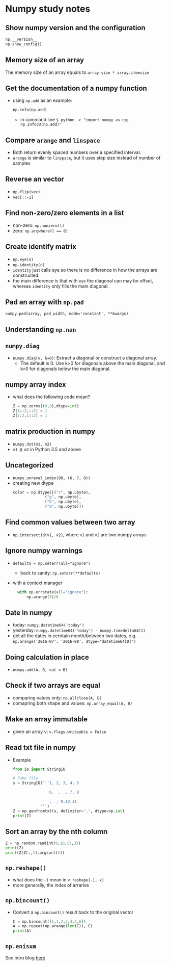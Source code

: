 # Numpy study notes

## Show numpy version and the configuration
```python
np.__version__
np.show_config()
```

## Memory size of an array
The memory size of an array equals to `array.size * array.itemsize`

## Get the documentation of a numpy function
- using `np.add` as an example:
    ```python
    np.info(np.add)
    ```
    - in command line `$ python -c "import numpy as np; np.info33(np.add)"`

## Compare `arange` and `linspace`
- Both return evenly spaced numbers over a specified interval.
- `arange` is similar to `linspace`, but it uses step size instead of number of samples

## Reverse an vector
- `np.flip(vec)`
- `vec[::-1]`

## Find non-zero/zero elements in a list
- non-zero: `np.nonzero(l)`
- zero: `np.argwhere(l == 0)`

## Create identify matrix
- `np.eye(n)`
- `np.identity(n)`
- `identity` just calls eye so there is no difference in how the arrays are constructed.
- the main difference is that with `eye` the diagonal can may be offset, whereas `identity` only fills the main diagonal.


## Pad an array with `np.pad`
`numpy.pad(array, pad_width, mode='constant', **kwargs)`

## Understanding `np.nan`

## `numpy.diag`
- `numpy.diag(v, k=0)`: Extract a diagonal or construct a diagonal array. 
  - The default is 0. Use k>0 for diagonals above the main diagonal, and k<0 for diagonals below the main diagonal.

## numpy array index
- what does the following code mean?
    ```python
    Z = np.zeros((8,8),dtype=int)
    Z[1::2,::2] = 1
    Z[::2,1::2] = 1
    ```

## matrix production in numpy
- `numpy.dot(m1, m2)`
- `m1 @ m2` in Python 3.5 and above


## Uncategorized
- `numpy.unravel_index(99, (6, 7, 8))`
- creating new dtype
    ```python
    color = np.dtype([("r", np.ubyte),
                  ("g", np.ubyte),
                  ("b", np.ubyte),
                  ("a", np.ubyte)])
    ```  

 ## Find common values between two array
 - `np.intersect1d(v1, v2)`, where `v1` and `v2` are two numpy arrays


## Ignore numpy warnings
- `defaults = np.seterr(all="ignore")`
  - back to sanity: `np.setarr(**defaults)`

- with a context manager
  ```python
    with np.errstate(all="ignore"):
        np.arange(3)/0
  ```

## Date in numpy
- today: `numpy.datetime64('today')`
- yesterday: `numpy.datetime64('today') - numpy.timedelta64(1)`
- get all the dates in cerntain month/between two dates, e.g. `np.arange('2016-07', '2016-08', dtype='datetime64[D]')`

## Doing calculation in place
- `numpy.add(A, B, out = B)`

## Check if two arrays are equal
- comparing values only: `np.allclose(A, B)`
- comapring both shape and values: `np.array_equal(A, B)`

## Make an array immutable
- given an array v: `v.flags.writeable = False`


## Read txt file in numpy
- Example
  ```python
  from io import StringIO

  # Fake file
  s = StringIO('''1, 2, 3, 4, 5

                  6,  ,  , 7, 8

                  ,  , 9,10,11
              ''')
  Z = np.genfromtxt(s, delimiter=",", dtype=np.int)
  print(Z)
  ```

## Sort an array by the nth column
  ```python
  Z = np.random.randint(0,10,(3,3))
  print(Z)
  print(Z[Z[:,1].argsort()])
  ```


## `np.reshape()`
- what does the `-1` mean in `v.reshape(-1, x)`
- more generally, the index of arraries

## `np.bincount()`
- Convert a `np.bincount()` result back to the original vector
  ```python
  C = np.bincount([1,1,2,3,4,4,6])
  A = np.repeat(np.arange(len(C)), C)
  print(A)
  ```


## `np.enisum`
See intro blog [here](https://ajcr.net/Basic-guide-to-einsum/)
